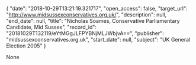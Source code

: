 {
  "date": "2018-10-29T13:21:19.321717", 
  "open_access": false, 
  "target_url": "http://www.midsussexconservatives.org.uk/", 
  "description": null, 
  "end_date": null, 
  "title": "Nicholas Soames, Conservative Parliamentary Candidate, Mid Sussex", 
  "record_id": "20181029T132119/eYtMGgJLFPYBNjMLJWbjvA==", 
  "publisher": "midsussexconservatives.org.uk", 
  "start_date": null, 
  "subject": "UK General Election 2005"
}

None